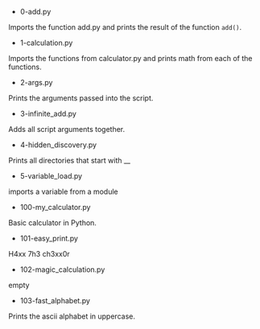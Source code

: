 * 0-add.py

Imports the function add.py and prints the result of the function ``add()``.

* 1-calculation.py

Imports the functions from calculator.py and prints math from each of the functions.

* 2-args.py

Prints the arguments passed into the script.

* 3-infinite_add.py

Adds all script arguments together.

* 4-hidden_discovery.py

Prints all directories that start with __

* 5-variable_load.py

imports a variable from a module

* 100-my_calculator.py

Basic calculator in Python.

* 101-easy_print.py

H4xx 7h3 ch3xx0r

* 102-magic_calculation.py

empty

* 103-fast_alphabet.py

Prints the ascii alphabet in uppercase.
